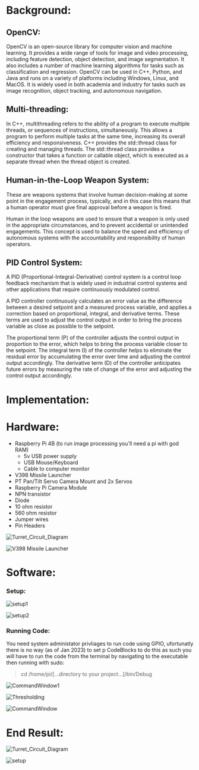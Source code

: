 # Background:
## OpenCV:
OpenCV is an open-source library for computer vision and machine learning. It provides a wide range of tools for image and video processing, including feature detection, object detection, and image segmentation. It also includes a number of machine learning algorithms for tasks such as classification and regression. OpenCV can be used in C++, Python, and Java and runs on a variety of platforms including Windows, Linux, and MacOS. It is widely used in both academia and industry for tasks such as image recognition, object tracking, and autonomous navigation.

## Multi-threading:
In C++, multithreading refers to the ability of a program to execute multiple threads, or sequences of instructions, simultaneously. This allows a program to perform multiple tasks at the same time, increasing its overall efficiency and responsiveness. C++ provides the std::thread class for creating and managing threads. The std::thread class provides a constructor that takes a function or callable object, which is executed as a separate thread when the thread object is created.

## Human-in-the-Loop Weapon System:
These are weapons systems that involve human decision-making at some point in the engagement process, typically, and in this case this means that a human operator must give final approval before a weapon is fired.

Human in the loop weapons are used to ensure that a weapon is only used in the appropriate circumstances, and to prevent accidental or unintended engagements. This concept is used to balance the speed and efficiency of autonomous systems with the accountability and responsibility of human operators.

## PID Control System:
A PID (Proportional-Integral-Derivative) control system is a control loop feedback mechanism that is widely used in industrial control systems and other applications that require continuously modulated control.

A PID controller continuously calculates an error value as the difference between a desired setpoint and a measured process variable, and applies a correction based on proportional, integral, and derivative terms. These terms are used to adjust the control output in order to bring the process variable as close as possible to the setpoint.

The proportional term (P) of the controller adjusts the control output in proportion to the error, which helps to bring the process variable closer to the setpoint. The integral term (I) of the controller helps to eliminate the residual error by accumulating the error over time and adjusting the control output accordingly. The derivative term (D) of the controller anticipates future errors by measuring the rate of change of the error and adjusting the control output accordingly.

# Implementation:

# Hardware:
- Raspberry Pi 4B (to run image processing you'll need a pi with god RAM)
  - 5v USB power supply
  - USB Mouse/Keyboard
  - Cable to computer monitor   
- V398 Missile Launcher
- PT Pan/Tilt Servo Camera Mount and 2x Servos
- Raspberry Pi Camera Module
- NPN transistor
- Diode
- 10 ohm resistor
- 560 ohm resistor
- Jumper wires
- Pin Headers


![Turret_Circuit_Diagram](https://github.com/JasperWH/Turret-with-OpenCV/blob/main/Pictures/Turret_Circuit_Diagram.png)

![V398 Missile Launcher](https://github.com/JasperWH/Turret-with-OpenCV/blob/main/Pictures/V398_Missile_Launcher.PNG)
# Software:

### Setup:
![setup1](https://github.com/JasperWH/Turret-with-OpenCV/blob/main/Pictures/Setup1.png)

![setup2](https://github.com/JasperWH/Turret-with-OpenCV/blob/main/Pictures/Setup2.png)

### Running Code:
You need system administator privliages to run code using GPIO, ufortunatly there is no way (as of Jan 2023) to set p CodeBlocks to do this as such you will have to run the code from the terminal by navigating to the executable then running with sudo:
>cd /home/pi/[...directory to your project...]/bin/Debug

![CommandWindow1](https://github.com/JasperWH/Turret-with-OpenCV/blob/main/Pictures/Command_Window1.png)

![Thresholding](https://github.com/JasperWH/Turret-with-OpenCV/blob/main/Pictures/Thresholding.png)

![CommandWindow](https://github.com/JasperWH/Turret-with-OpenCV/blob/main/Pictures/Command_Window.png)


# End Result:
![Turret_Circuit_Diagram](https://github.com/JasperWH/Turret-with-OpenCV/blob/main/Pictures/Engagment.gif)

![setup](https://github.com/JasperWH/Turret-with-OpenCV/blob/main/Pictures/Setup.jpg)
